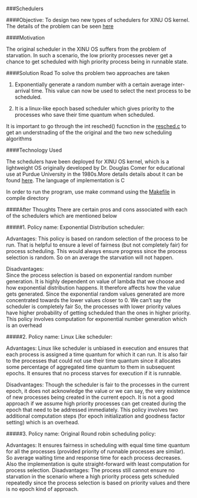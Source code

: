 ###Schedulers

####Objective: 
To design two new types of schedulers for XINU OS kernel. The details of the problem can be seen [here](https://github.com/NeetishPathak/SYSTEM-PROJECTS/blob/master/OS%20Schedulers/Problem_Statement.md)

####Motivation

The original scheduler in the XINU OS suffers from the problem of starvation. In such a scenario, the low priority processes never
get a chance to get scheduled with high priority process being in runnable state.

####Solution Road
To solve ths problem two approaches are taken

1. Exponentially generate a random number with a certain average inter-arrival time. This value can now be used to select the next process to be scheduled.

2. It is a linux-like epoch based scheduler which gives priority to the processes who save their time quantum when scheduled.

It is important to go through the int resched() fucnction in the [resched.c](https://github.com/NeetishPathak/SYSTEM-PROJECTS/blob/master/OS%20Schedulers/sys/resched.c)
to get an understnading of the the original and the two new scheduling algorithms

####Technology Used

The schedulers have been deployed for XINU OS kernel, which is a lightweight OS originally developed by Dr. Douglas Comer for educational use at Purdue University in the 1980s.More details details about it can be found [here](http://www.xinu.cs.purdue.edu/).
The language of implementation is C

In order to run the program,  use make command using the [Makefile](https://github.com/NeetishPathak/SYSTEM-PROJECTS/blob/master/OS%20Schedulers/compile/Makefile) in compile directory

####After Thoughts
There are certain pros and cons associated with each of the schedulers which are mentioned below


#####1. Policy name: Exponential Distribution scheduler:

Advantages: 
This policy is based on random selection of the process to be run. That is helpful to ensure a level of fairness (but not completely fair) for process scheduling.
This would always ensure progress since the process selection is random. So on an average the starvation will not happen.

Disadvantages:  
Since the process selection is based on exponential random number generation. It is highly dependent on value of lambda that we choose and how exponential distribution happens. It therefore affects how the value gets generated. Since the exponential random values generated are more concentrated towards the lower values closer to 0. We can’t say the scheduler is completely fair
So, the processes with lower priority values have higher probability of getting scheduled than the ones in higher priority.
 This policy involves computation for exponential number generation which is an overhead
 
#####2. Policy name: Linux Like scheduler:

Advantages:
Linux like scheduler is unbiased in execution and ensures that each process is assigned a time quantum for which it can run. It is also fair to the processes that could not use their time quantum since it allocates some percentage of aggregated time quantum to them in subsequent epochs.
It ensures that no process starves for execution if it is runnable.

Disadvantages:
Though the scheduler is fair to the processes in the current epoch, it does not acknowledge the value or we can say, the very existence of new processes being created in the current epoch. It is not a good approach if we assume high priority processes can get created during the epoch that need to be addressed immediately.
This policy involves two additional computation steps (for epoch initialization and goodness factor setting) which is an overhead.



#####3. Policy name:  Original Round robin scheduling policy:

Advantages:
It ensures fairness in scheduling with equal time time quantum for all the processes (provided priority of runnable processes are similar). So average waiting time and response time for each process decreases.
Also the implementation is quite straight-forward with least computation for process selection. 
Disadvantages: 
The process still cannot ensure no starvation in the scenario where a high priority process gets scheduled repeatedly since the process selection is based on priority values and there is no epoch kind of approach.
